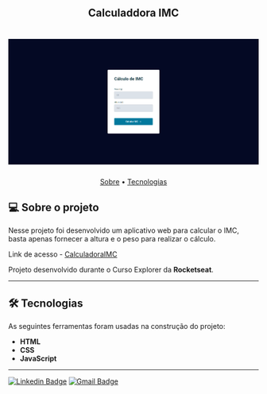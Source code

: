 <h2 align="center">Calculaddora IMC</h2>

<h1 align="center">
    <img width="600px" alt="CalculadoraIMC" title="#CalculadoraIMC" src="https://github.com/freitasbr01/CalculadoraIMC/blob/main/assets/calculadora.png" />
</h1>

<p align="center">
 <a href="#-sobre-o-projeto">Sobre</a> •
 <a href="#-tecnologias">Tecnologias</a> 
</p>

## 💻 Sobre o projeto

Nesse projeto foi desenvolvido um aplicativo web para calcular o IMC, basta apenas fornecer a altura e o peso para realizar o cálculo.

Link de acesso - <a href="https://rocketnotes02.netlify.app/">CalculadoraIMC</a>

Projeto desenvolvido durante o Curso Explorer da **Rocketseat**.

---

## 🛠 Tecnologias

As seguintes ferramentas foram usadas na construção do projeto:


- **HTML**
- **CSS**
- **JavaScript**

---

[![Linkedin Badge](https://img.shields.io/badge/-Alan_Freitas-blue?style=flat-square&logo=Linkedin&logoColor=white&link=https://www.linkedin.com/in/alanfreitasbr01/)](https://www.linkedin.com/in/alanfreitasbr01/)
[![Gmail Badge](https://img.shields.io/badge/-freitasbr01@gmail.com-c14438?style=flat-square&logo=Gmail&logoColor=white&link=mailto:freitasbr01@gmail.com)](mailto:freitasbr01@gmail.com)
